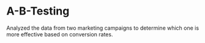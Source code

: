 # A-B-Testing
Analyzed the data from two marketing campaigns to determine which one is more effective based on conversion rates.
